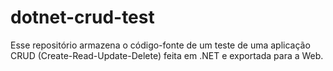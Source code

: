 # dotnet-crud-test
Esse repositório armazena o código-fonte de um teste de uma aplicação CRUD (Create-Read-Update-Delete) feita em .NET e exportada para a Web.
